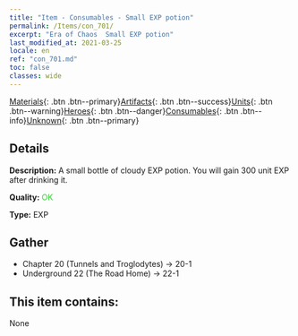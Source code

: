 ```yaml
---
title: "Item - Consumables - Small EXP potion"
permalink: /Items/con_701/
excerpt: "Era of Chaos  Small EXP potion"
last_modified_at: 2021-03-25
locale: en
ref: "con_701.md"
toc: false
classes: wide
---
```

 [Materials](/Items/){: .btn .btn--primary}[Artifacts](/Items/Artifacts/){: .btn .btn--success}[Units](/Items/Units/){: .btn .btn--warning}[Heroes](/Items/Heroes/){: .btn .btn--danger}[Consumables](/Items/Consumables/){: .btn .btn--info}[Unknown](/Items/Unknown/){: .btn .btn--primary}

## Details
 **Description:** A small bottle of cloudy EXP potion. You will gain 300 unit EXP after drinking it.

 **Quality:** <span style="color: #32CD32">OK</span>

 **Type:** EXP

## Gather

*    Chapter 20 (Tunnels and Troglodytes) -> 20-1 
*    Underground 22 (The Road Home) -> 22-1 

## This item contains:

  None

